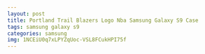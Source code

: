 ```yaml
---
layout: post
title: Portland Trail Blazers Logo Nba Samsung Galaxy S9 Case
tags: samsung galaxy s9
categories: samsung
img: 1NCEiU0q7xLPYZqUoc-VSL8FCukHPI75f
---
```

